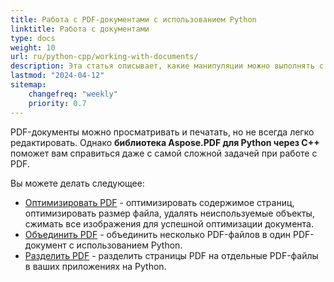 ```yaml
---
title: Работа с PDF-документами с использованием Python
linktitle: Работа с документами
type: docs
weight: 10
url: ru/python-cpp/working-with-documents/
description: Эта статья описывает, какие манипуляции можно выполнять с документом с помощью библиотеки Aspose.PDF для Python через C++.
lastmod: "2024-04-12"
sitemap:
    changefreq: "weekly"
    priority: 0.7
---
```


PDF-документы можно просматривать и печатать, но не всегда легко редактировать. Однако **библиотека Aspose.PDF для Python через C++** поможет вам справиться даже с самой сложной задачей при работе с PDF.

Вы можете делать следующее:

- [Оптимизировать PDF](/pdf/python-cpp/optimize-pdf/) - оптимизировать содержимое страниц, оптимизировать размер файла, удалять неиспользуемые объекты, сжимать все изображения для успешной оптимизации документа.
- [Объединить PDF](/pdf/python-cpp/merge-pdf-documents/) - объединить несколько PDF-файлов в один PDF-документ с использованием Python.
- [Разделить PDF](/pdf/python-cpp/split-document/) - разделить страницы PDF на отдельные PDF-файлы в ваших приложениях на Python.